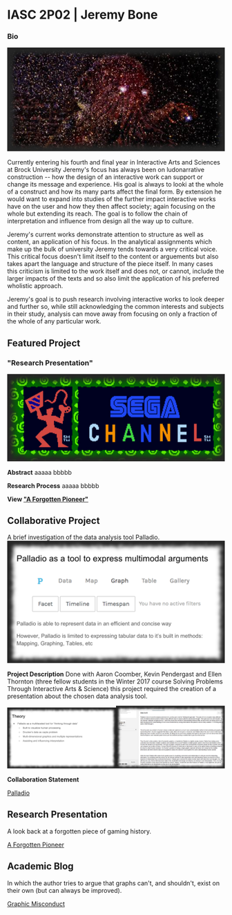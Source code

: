 # IASC 2P02 | Jeremy Bone

### Bio
![](images/CthulhuStars-Span.jpg)

Currently entering his fourth and final year in Interactive Arts and Sciences at Brock University Jeremy's focus has always been on ludonarrative construction -- how the design of an interactive work can support or change its message and experience. His goal is always to looki at the whole of a construct and how its many parts affect the final form. By extension he would want to expand into studies of the further impact interactive works have on the user and how they then affect society; again focusing on the whole but extending its reach. The goal is to follow the chain of interpretation and influence from design all the way up to culture.

Jeremy's current works demonstrate attention to structure as well as content, an application of his focus. In the analytical assignments which make up the bulk of university Jeremy tends towards a very critical voice. This critical focus doesn't limit itself to the content or arguements but also takes apart the language and structure of the piece itself. In many cases this criticism is limited to the work itself and does not, or cannot, include the larger impacts of the texts and so also limit the application of his preferred wholistic approach.

Jeremy's goal is to push research involving interactive works to look deeper and further so, while still acknowledging the common interests and subjects in their study, analysis can move away from focusing on only a fraction of the whole of any particular work.


## Featured Project

### "Research Presentation"

![](images/genesis--sega_channel.jpg)

**Abstract**
aaaaa bbbbb

**Research Process**
aaaaa bbbbb

**View ["A Forgotten Pioneer"](reveal/index.html)**



## Collaborative Project
A brief investigation of the data analysis tool Palladio.
![](images/modal-palladio.jpg)

**Project Description**
Done with Aaron Coomber, Kevin Pendergast and Ellen Thornton (three fellow students in the Winter 2017 course Solving Problems Through Interactive Arts & Science) this project required the creation of a presentation about the chosen data analysis tool. 
<p><img src="images/slide-palladio.jpg" width="50%"><img src="images/notes-palladio.jpg" width="50%"></p>

**Collaboration Statement**


[Palladio](https://docs.google.com/presentation/d/1a0jso1aSNNPia4ZIeGlJufw79F4bDrGWeB_Xh2YfusY/pub?start=false&loop=false&delayms=30000)

## Research Presentation
A look back at a forgotten piece of gaming history.

[A Forgotten Pioneer](reveal/index.html)

## Academic Blog
In which the author tries to argue that graphs can't, and shouldn't, exist on their own (but can always be improved).

[Graphic Misconduct](blog.md)
